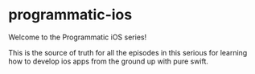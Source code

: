 # programmatic-ios

Welcome to the Programmatic iOS series! 

This is the source of truth for all the episodes in this serious for learning how to develop ios apps from the ground up with pure swift. 

